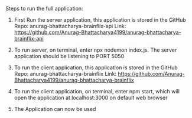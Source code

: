 Steps to run the full application:
1) First Run the server application, this application is stored in the GitHub Repo: anurag-bhattacharya-brainflix-api
Link: https://github.com/Anurag-Bhattacharya4199/anurag-bhattacharya-brainflix-api

2) To run server, on terminal, enter npx nodemon index.js. The server application should be listening to PORT 5050

3) To run the client application, this application is stored in the GitHub Repo: anurag-bhattacharya-brainflix
Link: https://github.com/Anurag-Bhattacharya4199/anurag-bhattacharya-brainflix

4) To run the client application, on terminal, enter npm start, which will open the application at localhost:3000 on default web browser

5) The Application can now be used